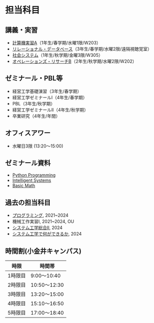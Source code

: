 # 担当科目

## 講義・実習

- [計算機実習A](https://zi-ang-liu.github.io/jb-computer-literacy)（1年生/春学期/水曜1限/W203）  
- [リレーショナル・データベース](https://zi-ang-liu.github.io/jb-database)（3年生/春学期/水曜2限/遠隔視聴覚室）
- [社会システム](https://zi-ang-liu.github.io/jb-sse)（1年生/秋学期/金曜3限/W305）
- [オペレーションズ・リサーチB](https://zi-ang-liu.github.io/jb-or)（2年生/秋学期/水曜2限/W202）
<!-- - 離散システム工学（3年生/春学期） -->

## ゼミナール・PBL等

- 経営工学基礎演習（3年生/春学期）
- 経営工学ゼミナールI（4年生/春学期）
- PBL（3年生/秋学期）
- 経営工学ゼミナールII（4年生/秋学期）
- 卒業研究（4年生/年間）

## オフィスアワー

- 水曜日3限 (13:20～15:00)

## ゼミナール資料
- [Python Programming](https://ziangs-organization.gitbook.io/python/)
- [Intelligent Systems](https://zi-ang-liu.github.io/intelligent-systems/intro.html)
- [Basic Math](https://zi-ang-liu.github.io/jb-basic-math/intro.html)

## 過去の担当科目

* [プログラミング](https://zi-ang-liu.github.io/jb-c-programming/intro.html), 2021~2024
* 機械工作実習I, 2021~2024, OU
* [システム工学総合Ⅱ](https://zi-ang-liu.github.io/jb-practice-on-systems-engineering/intro.html), 2024
* [システム工学で何ができるか](https://github.com/zi-ang-liu/Slides/tree/main/An-Introduction-to-Systems-Engineering), 2024

## 時間割(小金井キャンパス)

| 時限    | 時間帯       |
| ------- | ------------ |
| 1時限目 | 9:00～10:40  |
| 2時限目 | 10:50～12:30 |
| 3時限目 | 13:20～15:00 |
| 4時限目 | 15:10～16:50 |
| 5時限目 | 17:00～18:40 |